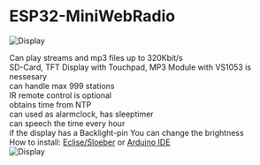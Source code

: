 # ESP32-MiniWebRadio

![Display](https://github.com/schreibfaul1/ESP32-MiniWebRadio/blob/master/additional_info/SAM_0254.jpg)

Can play streams and mp3 files up to 320Kbit/s<br> 
SD-Card, TFT Display with Touchpad, MP3 Module with VS1053 is nessesary<br>
can handle max 999 stations<br>
IR remote control is optional<br>
obtains time from NTP<br>
can used as alarmclock, has sleeptimer<br>
can speech the time every hour<br>
if the display has a Backlight-pin You can change the brightness<br>
How to install: 
[Eclise/Sloeber](https://github.com/schreibfaul1/ESP32-MiniWebRadio/blob/master/additional_info/MiniWebRadio_Eclipse.pdf) or 
[Arduino IDE](https://github.com/schreibfaul1/ESP32-MiniWebRadio/blob/master/additional_info/Notes%20on%20programming%20with%20the%20Arduino%20IDE.pdf)<br>
![Display](https://github.com/schreibfaul1/ESP32-MiniWebRadio/blob/master/additional_info/MiniWebRadio1.jpg)
